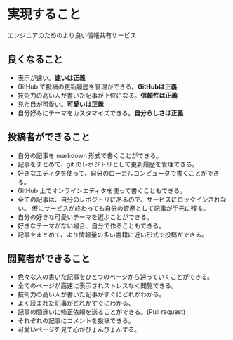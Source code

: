 # 実現すること
エンジニアのためのより良い情報共有サービス

## 良くなること
* 表示が速い。**速いは正義**
* GitHub で投稿の更新履歴を管理ができる。**GitHubは正義**
* 技術力の高い人が書いた記事が上位になる。**信頼性は正義**
* 見た目が可愛い。**可愛いは正義**
* 自分好みにテーマをカスタマイズできる。**自分らしさは正義**

## 投稿者ができること
* 自分の記事を markdown 形式で書くことができる。
* 記事をまとめて、git のレポジトリとして更新履歴を管理できる。
* 好きなエディタを使って、自分のローカルコンピュータで書くことができる。
* GitHub 上でオンラインエディタを使って書くこともできる。
* 全ての記事は、自分のレポジトリにあるので、サービスにロックインされない。
  仮にサービスが終わっても自分の資産として記事が手元に残る。
* 自分の好きな可愛いテーマを選ぶことができる。
* 好きなテーマがない場合、自分で作ることもできる。
* 記事をまとめて、より情報量の多い書籍に近い形式で投稿ができる。

## 閲覧者ができること
* 色々な人の書いた記事をひとつのページから辿っていくことができる。
* 全てのページが高速に表示されストレスなく閲覧できる。
* 技術力の高い人が書いた記事がすぐにどれかわかる。
* よく読まれた記事がどれかすぐにわかる、
* 記事の間違いに修正依頼を送ることができる。(Pull request)
* それぞれの記事にコメントを投稿できる。
* 可愛いページを見て心がぴょんぴょんする。


